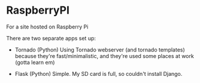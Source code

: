 RaspberryPI
===========

For a site hosted on Raspberry Pi

There are two separate apps set up:

* Tornado (Python)
Using Tornado webserver (and tornado templates) because they're fast/minimalistic, and they're used some places at work (gotta learn em)

* Flask (Python)
Simple. My SD card is full, so couldn't install Django.
